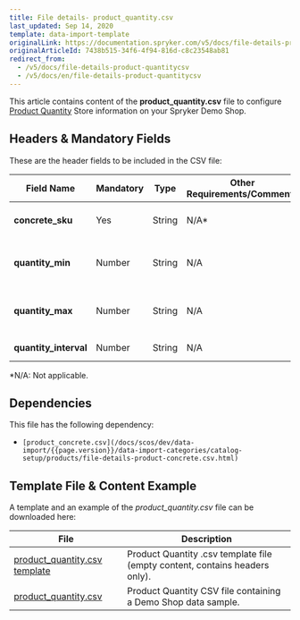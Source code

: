 ```yaml
---
title: File details- product_quantity.csv
last_updated: Sep 14, 2020
template: data-import-template
originalLink: https://documentation.spryker.com/v5/docs/file-details-product-quantitycsv
originalArticleId: 7438b515-34f6-4f94-816d-c8c23548ab81
redirect_from:
  - /v5/docs/file-details-product-quantitycsv
  - /v5/docs/en/file-details-product-quantitycsv
---
```


This article contains content of the **product_quantity.csv** file to configure [Product Quantity](/docs/scos/user/features/{{page.version}}/product-information-management/product-quantity-restrictions/product-quantity-restrictions.html) Store information on your Spryker Demo Shop.

## Headers & Mandatory Fields 
These are the header fields to be included in the CSV file:

| Field Name | Mandatory | Type | Other Requirements/Comments | Description |
| --- | --- | --- | --- | --- |
| **concrete_sku** | Yes | String |N/A* | SKU of the concrete product. |
| **quantity_min** | Number | String |N/A |Minimum quantity of the product in cart.  |
| **quantity_max** | Number | String |N/A | Maximum quantity of the product in cart. |
| **quantity_interval** | Number | String |N/A | Inreval restrictions. |
*N/A: Not applicable.

## Dependencies

This file has the following dependency:
*     [product_concrete.csv](/docs/scos/dev/data-import/{{page.version}}/data-import-categories/catalog-setup/products/file-details-product-concrete.csv.html)

## Template File & Content Example
A template and an example of the *product_quantity.csv*  file can be downloaded here:

| File | Description |
| --- | --- |
| [product_quantity.csv template](https://spryker.s3.eu-central-1.amazonaws.com/docs/Developer+Guide/Back-End/Data+Manipulation/Data+Ingestion/Data+Import/Data+Import+Categories/Merchandising+Setup/Product+Merchandising/Template+product_quantity.csv) | Product Quantity .csv template file (empty content, contains headers only). |
| [product_quantity.csv](https://spryker.s3.eu-central-1.amazonaws.com/docs/Developer+Guide/Back-End/Data+Manipulation/Data+Ingestion/Data+Import/Data+Import+Categories/Merchandising+Setup/Product+Merchandising/product_quantity.csv) | Product Quantity CSV file containing a Demo Shop data sample. |
